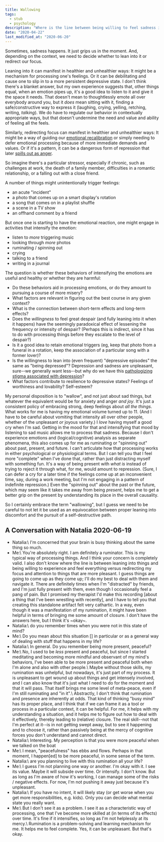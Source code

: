 ```yaml
---
title: Wallowing
tags:
  - stub
  - psychology
description: "Where is the line between being willing to feel sadness in the spirit of wholeheartedness and pursuing a broader course of misery?"
date: "2020-04-22"
last_modified_at: "2020-06-20"
---
```


Sometimes, sadness happens. It just grips us in the moment. And, depending on the context, we need to decide whether to lean into it or redirect our focus.

Leaning into it can manifest in healthier and unhealthier ways: It might be a mechanism for processing one's feelings. Or it can be debilitating and cause one to slip in to a more persistent depressive state. I don't think there's a blanket answer, but my own experience suggests that, other things equal, when an emotion pipes up, it's a good idea to listen to it and give it the space it needs. That doesn't mean to thoughtlessly emote all over everybody around you, but it _does_ mean sitting with it, finding a safe/constructive way to express it (laughing, crying, yelling, retching, writing, _talking_). We do have to regulate our behavior in contextually appropriate ways, but that doesn't undermine the need and value and ability of feeling all the feels.

Similarly, redirecting focus can manifest in healthier and unhealthier ways: It might be a way of guiding our [emotional recalibration](/emotional-control/) or simply needing to defer emotional processing because of more immediate demands and values. Or if it's a pattern, it can be a dangerous form of repression that later [spills out as anger](/anger-management/).

So imagine there's a particular stressor, especially if chronic, such as challenges at work, the death of a family member, difficulties in a romantic relationship, or a falling out with a close friend.

A number of things might unintentionally trigger feelings:

* an acute "incident"
* a photo that comes up on a smart display's rotation
* a song that comes on in a playlist shuffle
* a scene in a TV show
* an offhand comment by a friend

But once one is starting to have the emotional reaction, one might engage in activities that intensify the emotion:

* listen to _more_ triggering music
* looking through _more_ photos
* ruminating / spinning out
* crying
* talking to a friend
* writing in a journal

The question is whether these behaviors of intensifying the emotions are useful and healthy or whether they are harmful:

* Do these behaviors aid in processing emotions, or do they amount to pursuing a course of more misery?
* What factors are relevant in figuring out the best course in any given context?
* What is the connection between short-term effects and long-term effects?
* Does the _willingness_ to feel great despair (and fully leaning into it when it happens) have the seemingly paradoxical effect of lessening the frequency or intensity of despair? (Perhaps this is indirect, since it has to do with processing things before they escalate to the level of despair?)
* Is it a good idea to retain emotional triggers (eg, keep that photo from a funeral in a rotation, keep the association of a particular song with a former lover)?
* Is the willingness to lean into (even frequent) "depressive episodes" the same as "being depressed"? Depression and sadness are unpleasant, sure--we generally want less--but why do we have this [pathologizing stigma associated with depression](/depression-and-mental-illness/)?
* What factors contribute to resilience to depressive states? Feelings of worthiness and lovability? Self-esteem?

My personal disposition is to "wallow", and not just about sad things, but whatever the equivalent would be for anxiety and anger _and joy_. It's just a consistent policy of embracing strong, deep feelings about _all the things_. What works for me is having my emotional volume turned up to 11. (And I have to be careful about vomiting that intensity all over other people, whether of the unpleasant _or_ joyous variety.) I _love_ having myself a good cry when I'm sad. Getting in the mood for that and intensifying that mood by listening to sad music allows me to process that sadness. Because I don't experience emotions and (logical/cognitive) analysis as separate phenomena, this also comes up for me as ruminating or "spinning out" about past, present, and future. I can't articulate how that processing works in either psychological or physiological terms. But I can tell you that I feel more "complete" when I've done that, rather than just distracting myself with something fun. It's a way of being present with _what is_ instead of trying to reject it through what, for me, would amount to repression. (Sure, I can defer a cry for a later time if the feelings come up at an inconvenient time, say, during a work meeting, but I'm not engaging in a pattern of indefinite repression.) Even the "spinning out" about the past or the future, which may seem like it takes me away from being _present_, helps me to get a better grip on the present by understanding its place in the overall causality.

So I certainly embrace the term "wallowing", but I guess we need to be careful to not let it be used as an equivocation between proper leaning into discomfort and the pursuit of a self-destructive path.

## A Conversation with Natalia 2020-06-19
* Natalia:\\
I'm concerned that your brain is busy thinking about the same thing so much.
* Me:\\
You're absolutely right. I am definitely a ruminator. This is my typical way of processing things. And I think your concern is completely valid. I also don't know where the line is between leaning into things and being willing to experience and feel everything versus redirecting my focus and attention to things that are more pleasant. I guess things are going to come up as they come up; I'll do my best to deal with them and navigate it. There are definitely times when I'm "distracted" by friends, and I'm just fully present with them, even though I occasionally feel a pang of pain. But I promised my therapist I'd make this recording [about a thing that I've been wrestling with recently], and I have to tell you that creating this standalone artifact felt very cathartic. In a way, even though it was a manifestation of my rumination, it might have been helpful in terms of bringing me some amount of closure. I don't have the answers here, but I think it's ~okay~.
* Natalia:\\
do you remember times when you were not in this state of mind?
* Me:\\
Do you mean about this situation [] in particular or as a general way of dealing with stuff that happens in my life?
* Natalia:\\
In general. Do you remember being more present, peaceful?
* Me:\\
No, I used to be _less_ present and peaceful, but since I started meditating and becoming more mindful and observant of my mind's behaviors, I've been able to be more present and peaceful both when I'm alone and also with other people.\\
Maybe without those skills, my rumination was unhelpful, but nowadays, it's just part of my process. It is unpleasant to get wound up about things and get intensely involved, and I can also know that it's just what I need to do for the moment and that it will pass. That itself brings me some level of meta-peace, even if I'm still ruminating and "in it".\\
Abstractly, I don't think that rumination and presence are inherently at odds. That kind of thinking "busy mind" has its proper place, and I think that if we can frame it as a tool or process in a particular context, it can be helpful. For me, it helps with my understanding a situation, and it helps me to figure out how to deal with it effectively, thereby leading to (relative) closure. The real skill--not that I'm perfect at it--is in not getting swept away, but to see it happening and to choose it, rather than passively being at the mercy of cognitive forces you don't understand and cannot direct.
* Natalia:\\
Interesting. My perception is that you were more peaceful when we talked on the boat
* Me:\\
I mean, "peacefulness" has ebbs and flows. Perhaps in that moment, I happen[ed] to be more peaceful, in some sense of the term.
* Natalia:\\
are you planning to live with this rumination all your life?
* Me:\\
I guess I'm not planning one way or another. I'm okay with it. I see its value. Maybe it will subside over time. Or intensify. I don't know. But as long as I'm aware of how it's working, I can manage some of the risks / negative effects. For now, I'm not pushing it away just because it's unpleasant.
* Natalia:\\
If you have no intent, it will likely stay (or get worse when you get more responsibilities, e.g. kids). Only you can decide what mental state you really want.
* Me:\\
But I don't see it as a problem. I see it as a characteristic way of processing, one that I've become more skilled at (in terms of its effects) over time. It's fine if it intensifies, so long as I'm not helplessly at its mercy.\\
Rumination is a problem-solving and learning mechanism for me. It helps me to feel complete. Yes, it can be unpleasant. But that's okay.
